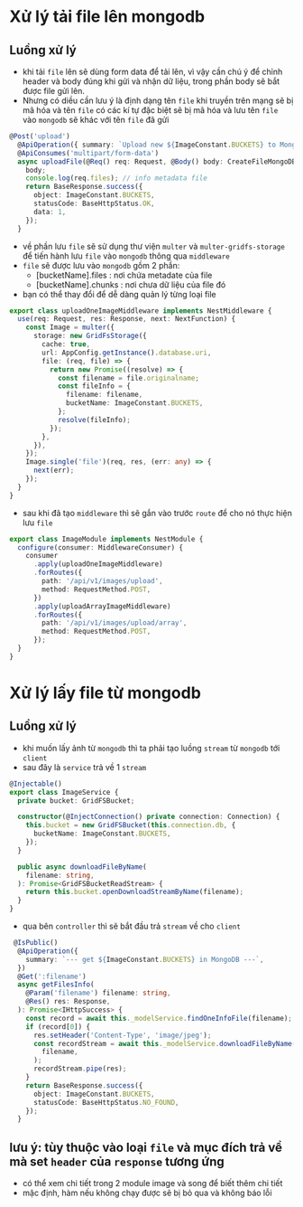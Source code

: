 # Xử lý tải file lên mongodb

## Luồng xử lý

- khi tải `file` lên sẽ dùng form data để tải lên, vì vậy cần chú ý để chỉnh header và body đúng khi gửi và nhận dữ liệu, trong phần body sẽ bắt được file gửi lên.
- Nhưng có diều cần lưu ý là định dạng tên `file` khi truyền trên mạng sẽ bị mã hóa và tên `file` có các kí tự đặc biệt sẽ bị mã hóa và lưu tên `file` vào `mongodb` sẽ khác với tên `file` đã gửi

```ts
@Post('upload')
  @ApiOperation({ summary: `Upload new ${ImageConstant.BUCKETS} to MongoDB` })
  @ApiConsumes('multipart/form-data')
  async uploadFile(@Req() req: Request, @Body() body: CreateFileMongoDBDto): Promise<IHttpSuccess> {
    body;
    console.log(req.files); // info metadata file
    return BaseResponse.success({
      object: ImageConstant.BUCKETS,
      statusCode: BaseHttpStatus.OK,
      data: 1,
    });
  }
```

- về phần lưu `file` sẽ sử dụng thư viện `multer` và `multer-gridfs-storage` để tiến hành lưu `file` vào `mongodb` thông qua `middleware`
- `file` sẽ được lưu vào `mongodb` gồm 2 phần:
  - [bucketName].files : nơi chứa metadate của file
  - [bucketName].chunks : nơi chưa dữ liệu của file đó
- bạn có thể thay đổi để dễ dàng quản lý từng loại file

```ts
export class uploadOneImageMiddleware implements NestMiddleware {
  use(req: Request, res: Response, next: NextFunction) {
    const Image = multer({
      storage: new GridFsStorage({
        cache: true,
        url: AppConfig.getInstance().database.uri,
        file: (req, file) => {
          return new Promise((resolve) => {
            const filename = file.originalname;
            const fileInfo = {
              filename: filename,
              bucketName: ImageConstant.BUCKETS,
            };
            resolve(fileInfo);
          });
        },
      }),
    });
    Image.single('file')(req, res, (err: any) => {
      next(err);
    });
  }
}
```

- sau khi đã tạo `middleware` thì sẽ gắn vào trước `route` để cho nó thực hiện lưu `file`

```ts
export class ImageModule implements NestModule {
  configure(consumer: MiddlewareConsumer) {
    consumer
      .apply(uploadOneImageMiddleware)
      .forRoutes({
        path: '/api/v1/images/upload',
        method: RequestMethod.POST,
      })
      .apply(uploadArrayImageMiddleware)
      .forRoutes({
        path: '/api/v1/images/upload/array',
        method: RequestMethod.POST,
      });
  }
}
```

# Xử lý lấy file từ mongodb

## Luồng xử lý

- khi muốn lấy ảnh từ `mongodb` thì ta phải tạo luồng `stream` từ `mongodb` tới `client`
- sau đây là `service` trả về 1 `stream`

```ts
@Injectable()
export class ImageService {
  private bucket: GridFSBucket;

  constructor(@InjectConnection() private connection: Connection) {
    this.bucket = new GridFSBucket(this.connection.db, {
      bucketName: ImageConstant.BUCKETS,
    });
  }

  public async downloadFileByName(
    filename: string,
  ): Promise<GridFSBucketReadStream> {
    return this.bucket.openDownloadStreamByName(filename);
  }
}
```

- qua bên `controller` thì sẽ bắt đầu trả `stream` về cho `client`

```ts
 @IsPublic()
  @ApiOperation({
    summary: `--- get ${ImageConstant.BUCKETS} in MongoDB ---`,
  })
  @Get(':filename')
  async getFilesInfo(
    @Param('filename') filename: string,
    @Res() res: Response,
  ): Promise<IHttpSuccess> {
    const record = await this._modelService.findOneInfoFile(filename);
    if (record[0]) {
      res.setHeader('Content-Type', 'image/jpeg');
      const recordStream = await this._modelService.downloadFileByName(
        filename,
      );
      recordStream.pipe(res);
    }
    return BaseResponse.success({
      object: ImageConstant.BUCKETS,
      statusCode: BaseHttpStatus.NO_FOUND,
    });
  }
```

## lưu ý: tùy thuộc vào loại `file` và mục đích trả về mà set `header` của `response` tương ứng

- có thể xem chi tiết trong 2 module image và song để biết thêm chi tiết
- mặc định, hàm nếu không chạy được sẽ bị bỏ qua và không báo lỗi
